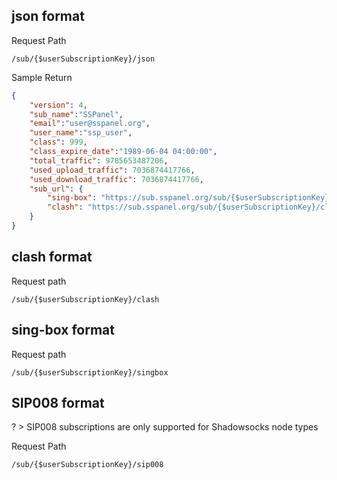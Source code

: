 ## json format

Request Path

```
/sub/{$userSubscriptionKey}/json
```

Sample Return

```json
{
    "version": 4,
    "sub_name":"SSPanel",
    "email":"user@sspanel.org",
    "user_name":"ssp_user",
    "class": 999,
    "class_expire_date":"1989-06-04 04:00:00",
    "total_traffic": 9785653487206,
    "used_upload_traffic": 7036874417766,
    "used_download_traffic": 7036874417766,
    "sub_url": {
        "sing-box": "https://sub.sspanel.org/sub/{$userSubscriptionKey}/singbox",
        "clash": "https://sub.sspanel.org/sub/{$userSubscriptionKey}/clash"
    }
}
```

## clash format

Request path

```
/sub/{$userSubscriptionKey}/clash
```

## sing-box format

Request path

```
/sub/{$userSubscriptionKey}/singbox
```

## SIP008 format

? > SIP008 subscriptions are only supported for Shadowsocks node types

Request Path

```
/sub/{$userSubscriptionKey}/sip008
```
